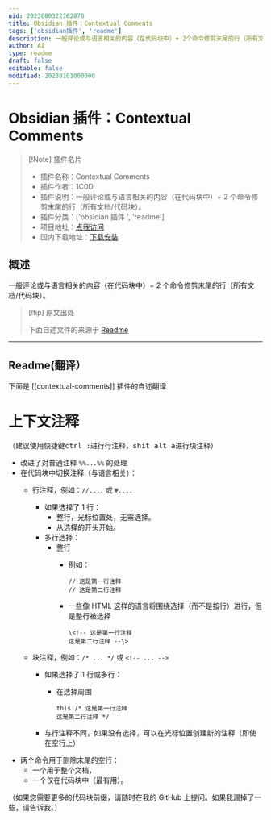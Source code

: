 ```yaml
---
uid: 2023080322162870
title: Obsidian 插件：Contextual Comments
tags: ['obsidian插件', 'readme']
description: 一般评论或与语言相关的内容（在代码块中）+ 2个命令修剪末尾的行（所有文档/代码块）。
author: AI
type: readme
draft: false
editable: false
modified: 20230101000000
---
```


# Obsidian 插件：Contextual Comments

> [!Note] 插件名片
> - 插件名称：Contextual Comments
> - 插件作者：1C0D
> - 插件说明：一般评论或与语言相关的内容（在代码块中）+ 2 个命令修剪末尾的行（所有文档/代码块）。
> - 插件分类：['obsidian 插件 ', 'readme']
> - 项目地址：[点我访问](https://github.com/1C0D/Obsidian-Contextual-Comments)
> - 国内下载地址：[下载安装](https://pkmer.cn/products/plugin/pluginMarket/?contextual-comments)

## 概述

一般评论或与语言相关的内容（在代码块中）+ 2 个命令修剪末尾的行（所有文档/代码块）。

> [!tip] 原文出处
>
>下面自述文件的来源于 [Readme](https://ghproxy.net/https://raw.githubusercontent.com/1C0D/Obsidian-Contextual-Comments/master/README.md)

---

## Readme(翻译）

下面是 [[contextual-comments]] 插件的自述翻译

# 上下文注释

（建议使用快捷键<kbd>ctrl :</kbd>进行行注释，<kbd>shit alt a</kbd>进行块注释）

- 改进了对普通注释 `%%...%%` 的处理
- 在代码块中切换注释（与语言相关）：
  - 行注释，例如：`//....` 或 `#....`
      - 如果选择了 1 行：
        - 整行，光标位置处，无需选择。
        - 从选择的开头开始。
      - 多行选择：
        - 整行
          - 例如：

            ```   
            // 这是第一行注释  
            // 这是第二行注释
            ```

          - 一些像 HTML 这样的语言将围绕选择（而不是按行）进行，但是整行被选择

              ```
              \<!-- 这是第一行注释       
              这是第二行注释 --\>
              ``` 

  - 块注释，例如：`/* ... */` 或 `<!-- ... -->`
    - 如果选择了 1 行或多行：
      - 在选择周围

          ```
          this /* 这是第一行注释      
          这是第二行注释 */
          ```

    - 与行注释不同，如果没有选择，可以在光标位置创建新的注释（即使在空行上）
<!-- -->
- 两个命令用于删除末尾的空行：
  - 一个用于整个文档，
  - 一个仅在代码块中（最有用）。

（如果您需要更多的代码块前缀，请随时在我的 GitHub 上提问。如果我漏掉了一些，请告诉我。）
